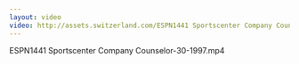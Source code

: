 ```yaml
---
layout: video
video: http://assets.switzerland.com/ESPN1441 Sportscenter Company Counselor-30-1997.mp4
---
```

ESPN1441 Sportscenter Company Counselor-30-1997.mp4
